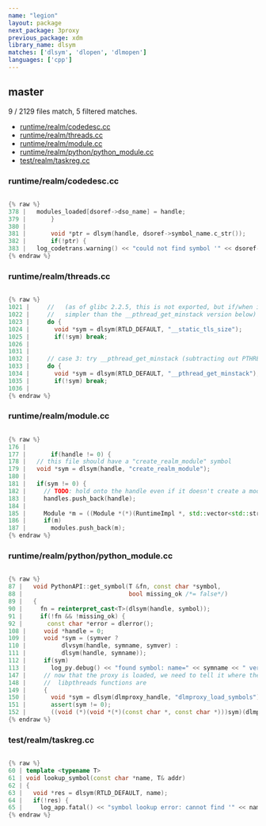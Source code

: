 ```yaml
---
name: "legion"
layout: package
next_package: 3proxy
previous_package: xdm
library_name: dlsym
matches: ['dlsym', 'dlopen', 'dlmopen']
languages: ['cpp']
---
```

## master
9 / 2129 files match, 5 filtered matches.

 - [runtime/realm/codedesc.cc](#runtimerealmcodedesccc)
 - [runtime/realm/threads.cc](#runtimerealmthreadscc)
 - [runtime/realm/module.cc](#runtimerealmmodulecc)
 - [runtime/realm/python/python_module.cc](#runtimerealmpythonpython_modulecc)
 - [test/realm/taskreg.cc](#testrealmtaskregcc)

### runtime/realm/codedesc.cc

```cpp

{% raw %}
378 | 	modules_loaded[dsoref->dso_name] = handle;
379 |       }
380 | 
381 |       void *ptr = dlsym(handle, dsoref->symbol_name.c_str());
382 |       if(!ptr) {
383 | 	log_codetrans.warning() << "could not find symbol '" << dsoref->symbol_name << "' in  DSO '" << dsoref->dso_name << "': " << dlerror();
{% endraw %}

```
### runtime/realm/threads.cc

```cpp

{% raw %}
1021 |     //   (as of glibc 2.2.5, this is not exported, but if/when it is, it's
1022 |     //   simpler than the __pthread_get_minstack version below)
1023 |     do {
1024 |       void *sym = dlsym(RTLD_DEFAULT, "__static_tls_size");
1025 |       if(!sym) break;
1026 | 
1031 | 
1032 |     // case 3: try __pthread_get_minstack (subtracting out PTHREAD_STACK_MIN)
1033 |     do {
1034 |       void *sym = dlsym(RTLD_DEFAULT, "__pthread_get_minstack");
1035 |       if(!sym) break;
1036 | 
{% endraw %}

```
### runtime/realm/module.cc

```cpp

{% raw %}
176 | 
177 |       if(handle != 0) {
178 | 	// this file should have a "create_realm_module" symbol
179 | 	void *sym = dlsym(handle, "create_realm_module");
180 | 
181 | 	if(sym != 0) {
182 | 	  // TODO: hold onto the handle even if it doesn't create a module?
183 | 	  handles.push_back(handle);
184 | 
185 | 	  Module *m = ((Module *(*)(RuntimeImpl *, std::vector<std::string>&))dlsym)(runtime, cmdline);
186 | 	  if(m)
187 | 	    modules.push_back(m);
{% endraw %}

```
### runtime/realm/python/python_module.cc

```cpp

{% raw %}
87 |   void PythonAPI::get_symbol(T &fn, const char *symbol,
88 |                              bool missing_ok /*= false*/)
89 |   {
90 |     fn = reinterpret_cast<T>(dlsym(handle, symbol));
91 |     if(!fn && !missing_ok) {
92 |       const char *error = dlerror();
108 |     void *handle = 0;
109 |     void *sym = (symver ?
110 | 		   dlvsym(handle, symname, symver) :
111 | 		   dlsym(handle, symname));
112 |     if(sym)
113 |       log_py.debug() << "found symbol: name=" << symname << " ver=" << (symver ? symver : "(none)") << " ptr=" << sym;
147 |     // now that the proxy is loaded, we need to tell it where the real
148 |     //  libpthreads functions are
149 |     {
150 |       void *sym = dlsym(dlmproxy_handle, "dlmproxy_load_symbols");
151 |       assert(sym != 0);
152 |       ((void (*)(void *(*)(const char *, const char *)))sym)(dlmproxy_lookup);
{% endraw %}

```
### test/realm/taskreg.cc

```cpp

{% raw %}
60 | template <typename T>
61 | void lookup_symbol(const char *name, T& addr)
62 | {
63 |   void *res = dlsym(RTLD_DEFAULT, name);
64 |   if(!res) {
65 |     log_app.fatal() << "symbol lookup error: cannot find '" << name << "'";
{% endraw %}

```